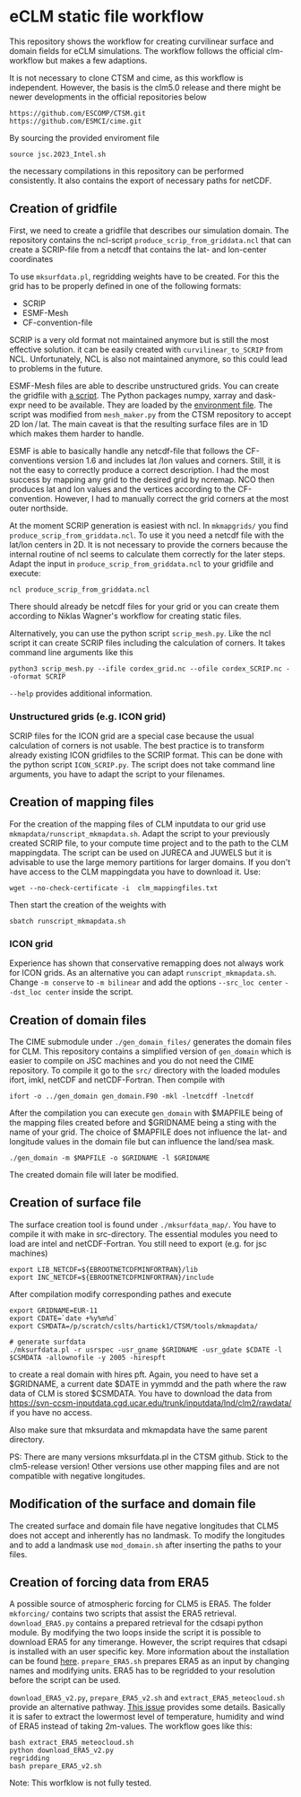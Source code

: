 # eCLM static file workflow

This repository shows the workflow for creating curvilinear surface and domain fields for eCLM simulations. The workflow follows the official clm-workflow but makes a few adaptions. 

It is not necessary to clone CTSM and cime, as this workflow is independent. However, the basis is the clm5.0 release and there might be newer developments in the official repositories below

```
https://github.com/ESCOMP/CTSM.git
https://github.com/ESMCI/cime.git
```

By sourcing the provided enviroment file

```
source jsc.2023_Intel.sh
```

the necessary compilations in this repository can be performed consistently. It also contains the export of necessary paths for netCDF.

## Creation of gridfile

First, we need to create a gridfile that describes our simulation domain. The repository contains the ncl-script `produce_scrip_from_griddata.ncl` that can create a SCRIP-file from a netcdf that contains the lat- and lon-center coordinates 

To use `mksurfdata.pl`, regridding weights have to be created. For this the grid has to be properly defined in one of the following formats:

- SCRIP 
- ESMF-Mesh 
- CF-convention-file

SCRIP is a very old format not maintained anymore but is still the most effective solution. it can be easily created with `curvilinear_to_SCRIP` from NCL. Unfortunately, NCL is also not maintained anymore, so this could lead to problems in the future.

ESMF-Mesh files are able to describe unstructured grids.
You can create the gridfile with [a script](mkmapgrids/scrip_mesh.py).
The Python packages numpy, xarray and dask-expr need to be available.
They are loaded by the [environment file](jsc.2023_Intel.sh).
The script was modified from `mesh_maker.py` from the CTSM repository to accept 2D lon / lat.
The main caveat is that the resulting surface files are in 1D which makes them harder to handle.

ESMF is able to basically handle any netcdf-file that follows the CF-conventions version 1.6 and includes lat /lon values and corners. Still, it is not the easy to correctly produce a correct description. I had the most success by mapping any grid to the desired grid by ncremap. NCO then produces lat and lon values and the vertices according to the CF-convention. However, I had to manually correct the grid corners at the most outer northside.

At the moment SCRIP generation is easiest with ncl. In `mkmapgrids/` you find `produce_scrip_from_griddata.ncl`. To use it you need a netcdf file with the lat/lon centers in 2D. It is not necessary to provide the corners because the internal routine of ncl seems to calculate them correctly for the later steps. Adapt the input in `produce_scrip_from_griddata.ncl` to your gridfile and execute:

```
ncl produce_scrip_from_griddata.ncl
```

There should already be netcdf files for your grid or you can create them according to Niklas Wagner's workflow for creating static files.

Alternatively, you can use the python script `scrip_mesh.py`. Like the ncl script it can create SCRIP files including the calculation of corners. It takes command line arguments like this

```
python3 scrip_mesh.py --ifile cordex_grid.nc --ofile cordex_SCRIP.nc --oformat SCRIP
``` 
`--help` provides additional information.

### Unstructured grids (e.g. ICON grid)

SCRIP files for the ICON grid are a special case because the usual calculation of corners is not usable. The best practice is to transform already existing ICON gridfiles to the SCRIP format. This can be done with the python script `ICON_SCRIP.py`. The script does not take command line arguments, you have to adapt the script to your filenames.

 
## Creation of mapping files

For the creation of the mapping files of CLM inputdata to our grid use `mkmapdata/runscript_mkmapdata.sh`. Adapt the script to your previously created SCRIP file, to your compute time project and to the path to the CLM mappingdata. The script can be used on JURECA and JUWELS but it is advisable to use the large memory partitions for larger domains. If you don't have access to the CLM mappingdata you have to download it. Use:

```
wget --no-check-certificate -i  clm_mappingfiles.txt
```
Then start the creation of the weights with
```
sbatch runscript_mkmapdata.sh
```

### ICON grid

Experience has shown that conservative remapping does not always work for ICON grids. As an alternative you can adapt `runscript_mkmapdata.sh`. Change  `-m conserve` to `-m bilinear` and add the options `--src_loc center` `--dst_loc center` inside the script. 

## Creation of domain files

The CIME submodule under `./gen_domain_files/` generates the domain files for CLM. This repository contains a simplified version of `gen_domain` which is easier to compile on JSC machines and you do not need the CIME repository. To compile it go to  the `src/` directory with the loaded modules ifort, imkl, netCDF and netCDF-Fortran. Then compile with 

```
ifort -o ../gen_domain gen_domain.F90 -mkl -lnetcdff -lnetcdf
```

After the compilation you can execute `gen_domain` with $MAPFILE being of the mapping files created before and $GRIDNAME being a sting with the name of your grid. The choice of $MAPFILE does not influence the lat- and longitude values in the domain file but can influence the land/sea mask. 

```
./gen_domain -m $MAPFILE -o $GRIDNAME -l $GRIDNAME
```

The created domain file will later be modified.



## Creation of surface file

The surface creation tool is found under `./mksurfdata_map/`. You have to compile it with make in src-directory. The essential modules you need to load are intel and netCDF-Fortran. You still need to export (e.g. for jsc machines)

```
export LIB_NETCDF=${EBROOTNETCDFMINFORTRAN}/lib
export INC_NETCDF=${EBROOTNETCDFMINFORTRAN}/include
```

After compilation modify corresponding pathes and execute 
```
export GRIDNAME=EUR-11
export CDATE=`date +%y%m%d`
export CSMDATA=/p/scratch/cslts/hartick1/CTSM/tools/mkmapdata/

# generate surfdata
./mksurfdata.pl -r usrspec -usr_gname $GRIDNAME -usr_gdate $CDATE -l $CSMDATA -allownofile -y 2005 -hirespft
```
to create a real domain with hires pft. Again, you need to have set a $GRIDNAME, a current date $DATE in yymmdd and the path where the raw data of CLM is stored $CSMDATA. You have to download the data from https://svn-ccsm-inputdata.cgd.ucar.edu/trunk/inputdata/lnd/clm2/rawdata/ if you have no access.

Also make sure that mksurdata and mkmapdata have the same parent directory.

PS: There are many versions mksurfdata.pl in the CTSM github. Stick to the clm5-release version! Other versions use other mapping files and are not compatible with negative longitudes.

## Modification of the surface and domain file

The created surface and domain file have negative longitudes that CLM5 does not accept and inherently has no landmask. To modify the longitudes and to add a landmask use `mod_domain.sh` after inserting the paths to your files.

## Creation of forcing data from ERA5

A possible source of atmospheric forcing for CLM5 is ERA5. The folder `mkforcing/` contains two scripts that assist the ERA5 retrieval. `download_ERA5.py` contains a prepared retrieval for the cdsapi python module. By modifying the two loops inside the script it is possible to download ERA5 for any timerange. However, the script requires that cdsapi is installed with an user specific key. More information about the installation can be found [here](https://cds.climate.copernicus.eu/api-how-to). 
`prepare_ERA5.sh` prepares ERA5 as an input by changing names and modifying units. ERA5 has to be regridded to your resolution before the script can be used.

`download_ERA5_v2.py`, `prepare_ERA5_v2.sh` and `extract_ERA5_meteocloud.sh` provide an alternative pathway. [This issue](https://gitlab.jsc.fz-juelich.de/HPSCTerrSys/tsmp-internal-development-tracking/-/issues/36) provides some details. Basically it is safer to extract the lowermost level of temperature, humidity and wind of ERA5 instead of taking 2m-values. The workflow goes like this:

```
bash extract_ERA5_meteocloud.sh
python download_ERA5_v2.py
regridding
bash prepare_ERA5_v2.sh
``` 

Note: This worfklow is not fully tested.

